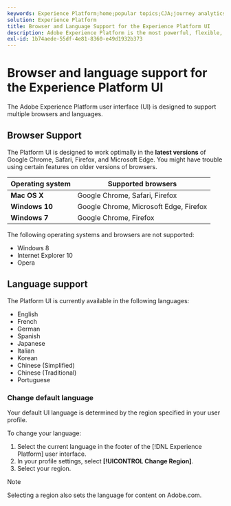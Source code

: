 ```yaml
---
keywords: Experience Platform;home;popular topics;CJA;journey analytics;customer journey analytics;campaign orchestration;orchestration;customer journey;journey;journey orchestration;capability;region
solution: Experience Platform
title: Browser and Language Support for the Experience Platform UI
description: Adobe Experience Platform is the most powerful, flexible, and open system on the market for building and managing complete solutions that drive customer experience. Experience Platform enables organizations to centralize and standardize customer data and content from any system and apply data science and machine learning to dramatically improve the design and delivery of rich, personalized experiences.
exl-id: 1b74aede-55df-4e81-8360-e49d1932b373
---
```

# Browser and language support for the Experience Platform UI

The Adobe Experience Platform user interface (UI) is designed to support multiple browsers and languages.

## Browser Support

The Platform UI is designed to work optimally in the **latest versions** of Google Chrome, Safari, Firefox, and Microsoft Edge. You might have trouble using certain features on older versions of browsers. 

| Operating system | Supported browsers |
|---|---|
| **Mac OS X** | Google Chrome, Safari, Firefox |
| **Windows 10** | Google Chrome, Microsoft Edge, Firefox |
| **Windows 7** | Google Chrome, Firefox |
 
The following operating systems and browsers are not supported:

* Windows 8
* Internet Explorer 10
* Opera

## Language support

The Platform UI is currently available in the following languages:

* English
* French
* German
* Spanish
* Japanese
* Italian
* Korean
* Chinese (Simplified)
* Chinese (Traditional)
* Portuguese

### Change default language

Your default UI language is determined by the region specified in your user profile. 

To change your language:

1. Select the current language in the footer of the [!DNL Experience Platform] user interface.
2. In your profile settings, select **[!UICONTROL Change Region]**.
3. Select your region. 

>[!NOTE]
>
> Selecting a region also sets the language for content on Adobe.com.
